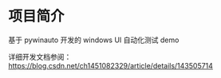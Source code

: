# 项目简介

基于 pywinauto 开发的 windows UI 自动化测试 demo

详细开发文档参阅：
https://blog.csdn.net/ch1451082329/article/details/143505714
